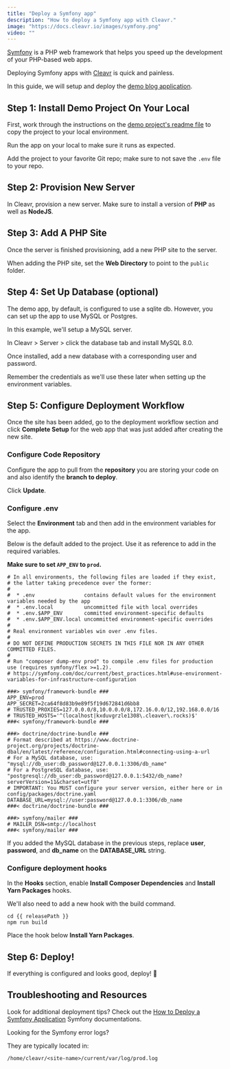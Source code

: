 ```yaml
---
title: "Deploy a Symfony app"
description: "How to deploy a Symfony app with Cleavr."
image: "https://docs.cleavr.io/images/symfony.png"
video: ""
---
```


[Symfony](https://symfony.com/) is a PHP web framework that helps you speed up the development of your PHP-based web apps.

Deploying Symfony apps with [Cleavr](https://cleavr.io) is quick and painless.

In this guide, we will setup and deploy the [demo blog application](https://github.com/symfony/demo).

## Step 1: Install Demo Project On Your Local

First, work through the instructions on the [demo project's readme file](https://github.com/symfony/demo) to copy the project
to your local environment.

Run the app on your local to make sure it runs as expected.

Add the project to your favorite Git repo; make sure to not save the `.env` file to your repo.

## Step 2: Provision New Server

In Cleavr, provision a new server. Make sure to install a version of **PHP** as well as **NodeJS**.

## Step 3: Add A PHP Site

Once the server is finished provisioning, add a new PHP site to the server.

When adding the PHP site, set the **Web Directory** to point to the `public` folder.

## Step 4: Set Up Database (optional)

The demo app, by default, is configured to use a sqlite db. However, you can set up the app to use MySQL or Postgres.

In this example, we'll setup a MySQL server.

In Cleavr > Server > click the database tab and install MySQL 8.0.

Once installed, add a new database with a corresponding user and password.

Remember the credentials as we'll use these later when setting up the environment variables.

## Step 5: Configure Deployment Workflow

Once the site has been added, go to the deployment workflow section and click **Complete Setup** for the web app that was just added
after creating the new site.

### Configure Code Repository

Configure the app to pull from the **repository** you are storing your code on and also identify the **branch to deploy**.

Click **Update**.

### Configure .env

Select the **Environment** tab and then add in the environment variables for the app.

Below is the default added to the project. Use it as reference to add in the required variables.

**Make sure to set `APP_ENV` to `prod`.**

```
# In all environments, the following files are loaded if they exist,
# the latter taking precedence over the former:
#
#  * .env                contains default values for the environment variables needed by the app
#  * .env.local          uncommitted file with local overrides
#  * .env.$APP_ENV       committed environment-specific defaults
#  * .env.$APP_ENV.local uncommitted environment-specific overrides
#
# Real environment variables win over .env files.
#
# DO NOT DEFINE PRODUCTION SECRETS IN THIS FILE NOR IN ANY OTHER COMMITTED FILES.
#
# Run "composer dump-env prod" to compile .env files for production use (requires symfony/flex >=1.2).
# https://symfony.com/doc/current/best_practices.html#use-environment-variables-for-infrastructure-configuration

###> symfony/framework-bundle ###
APP_ENV=prod
APP_SECRET=2ca64f8d83b9e89f5f19d672841d6bb8
# TRUSTED_PROXIES=127.0.0.0/8,10.0.0.0/8,172.16.0.0/12,192.168.0.0/16
# TRUSTED_HOSTS='^(localhost|kxduvgrzle1308\.cleaver\.rocks)$'
###< symfony/framework-bundle ###

###> doctrine/doctrine-bundle ###
# Format described at https://www.doctrine-project.org/projects/doctrine-dbal/en/latest/reference/configuration.html#connecting-using-a-url
# For a MySQL database, use: "mysql://db_user:db_password@127.0.0.1:3306/db_name"
# For a PostgreSQL database, use: "postgresql://db_user:db_password@127.0.0.1:5432/db_name?serverVersion=11&charset=utf8"
# IMPORTANT: You MUST configure your server version, either here or in config/packages/doctrine.yaml
DATABASE_URL=mysql://user:password@127.0.0.1:3306/db_name
###< doctrine/doctrine-bundle ###

###> symfony/mailer ###
# MAILER_DSN=smtp://localhost
###< symfony/mailer ###
```

<base-info>
If you added the MySQL database in the previous steps, replace <b>user</b>, <b>password</b>, and <b>db_name</b> on the 
<b>DATABASE_URL</b> string. 
</base-info>

### Configure deployment hooks

In the **Hooks** section, enable **Install Composer Dependencies** and **Install Yarn Packages** hooks.

We'll also need to add a new hook with the build command.

```
cd {{ releasePath }}
npm run build
```

Place the hook below **Install Yarn Packages**.

## Step 6: Deploy!

If everything is configured and looks good, deploy! 🚀

## Troubleshooting and Resources

Look for additional deployment tips? Check out the [How to Deploy a Symfony Application](https://symfony.com/doc/current/deployment.html) Symfony documentations.

Looking for the Symfony error logs?

They are typically located in:

```
/home/cleavr/<site-name>/current/var/log/prod.log
```
